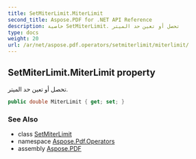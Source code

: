 ```yaml
---
title: SetMiterLimit.MiterLimit
second_title: Aspose.PDF for .NET API Reference
description: خاصية SetMiterLimit. تحصل أو تعين حد الميتر
type: docs
weight: 20
url: /ar/net/aspose.pdf.operators/setmiterlimit/miterlimit/
---
```

## SetMiterLimit.MiterLimit property

تحصل أو تعين حد الميتر.

```csharp
public double MiterLimit { get; set; }
```

### See Also

* class [SetMiterLimit](../)
* namespace [Aspose.Pdf.Operators](../../../aspose.pdf.operators/)
* assembly [Aspose.PDF](../../../)
